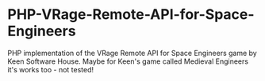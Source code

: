 # PHP-VRage-Remote-API-for-Space-Engineers
PHP implementation of the VRage Remote API for Space Engineers game by Keen Software House. Maybe for Keen's game called Medieval Engineers it's works too - not tested!

